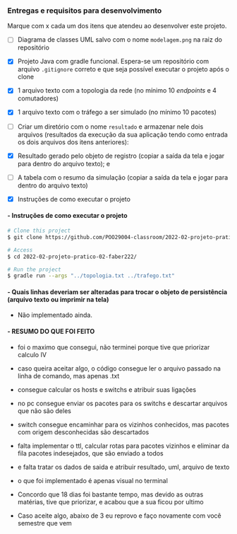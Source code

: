 ### Entregas e requisitos para desenvolvimento

Marque com x cada um dos itens que atendeu ao desenvolver este projeto.

- [ ] Diagrama de classes UML salvo com o nome `modelagem.png` na raiz do repositório
- [X] Projeto Java com gradle funcional. Espera-se um repositório com arquivo `.gitignore` correto e que seja possível executar o projeto após o clone
- [X] 1 arquivo texto com a topologia da rede (no mínimo 10 *endpoints* e 4 comutadores)
- [X] 1 arquivo texto com o tráfego a ser simulado (no mínimo 10 pacotes)
- [ ] Criar um diretório com o nome `resultado` e armazenar nele dois arquivos (resultados da execução da sua aplicação tendo como entrada os dois arquivos dos itens anteriores): 
- [X] Resultado gerado pelo objeto de registro (copiar a saída da tela e jogar para dentro do arquivo texto); e 
- [ ] A tabela com o resumo da simulação (copiar a saída da tela e jogar para dentro do arquivo texto)
- [X] Instruções de como executar o projeto


####  - Instruções de como executar o projeto

```bash
# Clone this project
$ git clone https://github.com/POO29004-classroom/2022-02-projeto-pratico-02-faber222.git

# Access
$ cd 2022-02-projeto-pratico-02-faber222/

# Run the project 
$ gradle run --args "../topologia.txt ../trafego.txt"

```

#### - Quais linhas deveriam ser alteradas para trocar o objeto de persistência (arquivo texto ou imprimir na tela)

- Não implementado ainda.

#### - RESUMO DO QUE FOI FEITO

- foi o maximo que consegui, não terminei porque tive que priorizar calculo IV
- caso queira aceitar algo, o código consegue ler o arquivo passado na linha de comando, mas apenas .txt
- consegue calcular os hosts e switchs e atribuir suas ligações
- no pc consegue enviar os pacotes para os switchs e descartar arquivos que não são deles
- switch consegue encaminhar para os vizinhos conhecidos, mas pacotes com origem desconhecidas são descartados
- falta implementar o ttl, calcular rotas para pacotes vizinhos e eliminar da fila pacotes indesejados, que são enviado a todos
- e falta tratar os dados de saida e atribuir resultado, uml, arquivo de texto
- o que foi implementado é apenas visual no terminal

- Concordo que 18 dias foi bastante tempo, mas devido as outras matérias, tive que priorizar, e acabou que a sua ficou por ultimo
- Caso aceite algo, abaixo de 3 eu reprovo e faço novamente com você semestre que vem